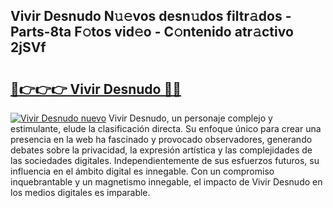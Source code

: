 ## Vivir Desnudo N𝚞𝚎vos desn𝚞dos filtr𝚊dos - Parts-8ta F𝚘tos vid𝚎o - C𝚘ntenido atr𝚊ctivo 2jSVf

# <h2><a href="http://mbc19g.tromn.icu/?c=Vivir+Desnudo">🔗👉👉👉 Vivir Desnudo 🔗🔗</a></h2>

[![Vivir Desnudo nuevo](https://i.imgur.com/pEAQMta.gif)](http://mbc19g.tromn.icu/?c=Vivir+Desnudo)
Vivir Desnudo, un personaje complejo y estimulante, elude la clasificación directa. Su enfoque único para crear una presencia en la web ha fascinado y provocado observadores, generando debates sobre la privacidad, la expresión artística y las complejidades de las sociedades digitales. Independientemente de sus esfuerzos futuros, su influencia en el ámbito digital es innegable. Con un compromiso inquebrantable y un magnetismo innegable, el impacto de Vivir Desnudo en los medios digitales es imparable.
